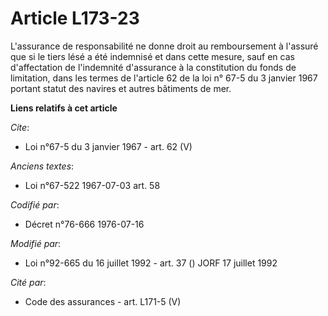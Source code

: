 # Article L173-23

L'assurance de responsabilité ne donne droit au remboursement à l'assuré que si le tiers lésé a été indemnisé et dans cette
mesure, sauf en cas d'affectation de l'indemnité d'assurance à la constitution du fonds de limitation, dans les termes de
l'article 62 de la loi n° 67-5 du 3 janvier 1967 portant statut des navires et autres bâtiments de mer.

**Liens relatifs à cet article**

_Cite_:

  - Loi n°67-5 du 3 janvier 1967 - art. 62 (V)

_Anciens textes_:

  - Loi n°67-522 1967-07-03 art. 58

_Codifié par_:

  - Décret n°76-666 1976-07-16

_Modifié par_:

  - Loi n°92-665 du 16 juillet 1992 - art. 37 () JORF 17 juillet 1992

_Cité par_:

  - Code des assurances - art. L171-5 (V)
